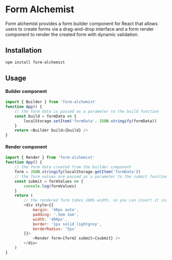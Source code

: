# Form Alchemist

Form alchemist provides a form builder component for React that allows users to create forms via a drag-and-drop interface and a form render component to render the created form with dynamic validation.

## Installation

```bash
npm install form-alchemist
```
## Usage
#### Builder component
```javascript
import { Builder } from 'form-alchemist'
function App() {
    // the form data is passed as a parameter to the build function
    const build = formData => {
        localStorage.setItem('formData', JSON.stringify(formData))
    }
    return <Builder build={build} />
}
```

#### Render component
```javascript
import { Render } from 'form-alchemist'
function App() {
    // the form data created from the builder component
    form = JSON.stringify(localStorage.getItem('formData'))
    // the form values are passed as a parameter to the submit function
    const submit = formValues => {
        console.log(formValues)
    }
    return (
        // the rendered form takes 100% width, so you can insert it inside a div to adjust the layout
        <div style={{
            margin: '40px auto',
            padding: '.5em 1em',
            width: '400px',
            border: '1px solid lightgrey',
            borderRadius: '5px'
        }}>
            <Render form={form} submit={submit} />
        </div>
    )
}
```